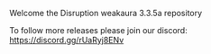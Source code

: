 Welcome the Disruption weakaura 3.3.5a repository

To follow more releases please join our discord:
https://discord.gg/rUaRyj8ENv
